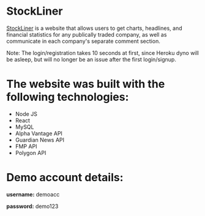 # StockLiner 

[StockLiner](https://stockliner-frontend.herokuapp.com/#/) is a website that allows users to get charts, headlines, and financial statistics for any publically traded company, as well as communicate in each company's separate comment section.

Note: The login/registration takes 10 seconds at first, since Heroku dyno will be asleep, but will no longer be an issue after the first login/signup.


# The website was built with the following technologies:
- Node JS
- React
- MySQL
- Alpha Vantage API
- Guardian News API
- FMP API
- Polygon API

# Demo account details:

**username:** demoacc

**password:** demo123

